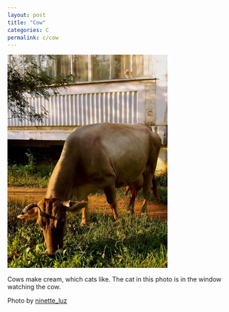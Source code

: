 ```yaml
---
layout: post
title: "Cow"
categories: C
permalink: c/cow
---
```


<img src="/images/c/cow.jpg">

Cows make cream, which cats like. The cat in this photo is in the window watching the cow.

Photo by <a href="http://www.flickr.com/photos/ninette_luz/548021178/">ninette_luz</a>